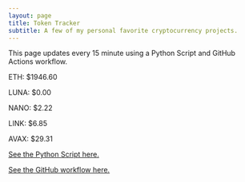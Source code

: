 ```yaml
---
layout: page
title: Token Tracker
subtitle: A few of my personal favorite cryptocurrency projects.
---
```


 This page updates every 15 minute using a Python Script and GitHub Actions workflow.


<!--BEGINCRYPTOINPUT-->
ETH: $1946.60

LUNA: $0.00

NANO: $2.22

LINK: $6.85

AVAX: $29.31

<!--ENDCRYPTOINPUT-->
 
 
[See the Python Script here.](https://github.com/smfxfc/smfxfc.github.io/blob/master/src/get_cryptos.py)

[See the GitHub workflow here.](https://github.com/smfxfc/smfxfc.github.io/blob/master/.github/workflows/update_cryptos.yml)
